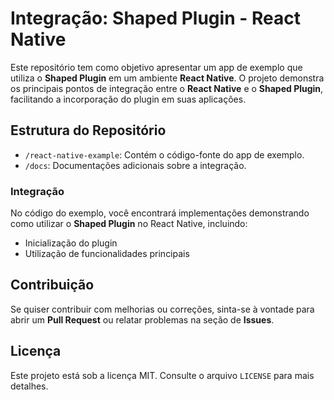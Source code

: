 # Integração: Shaped Plugin - React Native

Este repositório tem como objetivo apresentar um app de exemplo que utiliza o **Shaped Plugin** em um ambiente **React Native**. O projeto demonstra os principais pontos de integração entre o **React Native** e o **Shaped Plugin**, facilitando a incorporação do plugin em suas aplicações.

## Estrutura do Repositório

- `/react-native-example`: Contém o código-fonte do app de exemplo.
- `/docs`: Documentações adicionais sobre a integração.

### Integração

No código do exemplo, você encontrará implementações demonstrando como utilizar o **Shaped Plugin** no React Native, incluindo:
- Inicialização do plugin
- Utilização de funcionalidades principais

## Contribuição

Se quiser contribuir com melhorias ou correções, sinta-se à vontade para abrir um **Pull Request** ou relatar problemas na seção de **Issues**.

## Licença

Este projeto está sob a licença MIT. Consulte o arquivo `LICENSE` para mais detalhes.
